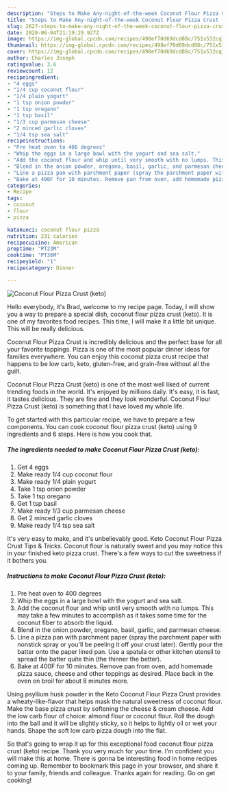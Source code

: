 ```yaml
---
description: "Steps to Make Any-night-of-the-week Coconut Flour Pizza Crust (keto)"
title: "Steps to Make Any-night-of-the-week Coconut Flour Pizza Crust (keto)"
slug: 2627-steps-to-make-any-night-of-the-week-coconut-flour-pizza-crust-keto
date: 2020-06-04T21:19:29.927Z
image: https://img-global.cpcdn.com/recipes/498ef70d69dcd88c/751x532cq70/coconut-flour-pizza-crust-keto-recipe-main-photo.jpg
thumbnail: https://img-global.cpcdn.com/recipes/498ef70d69dcd88c/751x532cq70/coconut-flour-pizza-crust-keto-recipe-main-photo.jpg
cover: https://img-global.cpcdn.com/recipes/498ef70d69dcd88c/751x532cq70/coconut-flour-pizza-crust-keto-recipe-main-photo.jpg
author: Charles Joseph
ratingvalue: 3.6
reviewcount: 12
recipeingredient:
- "4 eggs"
- "1/4 cup coconut flour"
- "1/4 plain yogurt"
- "1 tsp onion powder"
- "1 tsp oregano"
- "1 tsp basil"
- "1/3 cup parmesan cheese"
- "2 minced garlic cloves"
- "1/4 tsp sea salt"
recipeinstructions:
- "Pre heat oven to 400 degrees"
- "Whip the eggs in a large bowl with the yogurt and sea salt."
- "Add the coconut flour and whip until very smooth with no lumps. This may take a few minutes to accomplish as it takes some time for the coconut fiber to absorb the liquid."
- "Blend in the onion powder, oregano, basil, garlic, and parmesan cheese."
- "Line a pizza pan with parchment paper (spray the parchment paper with nonstick spray or you&#39;ll be peeling it off your crust later). Gently pour the batter onto the paper lined pan. Use a spatula or other kitchen utensil to spread the batter quite thin (the thinner the better)."
- "Bake at 400F for 10 minutes. Remove pan from oven, add homemade pizza sauce, cheese and other toppings as desired. Place back in the oven on broil for about 8 minutes more."
categories:
- Recipe
tags:
- coconut
- flour
- pizza

katakunci: coconut flour pizza 
nutrition: 231 calories
recipecuisine: American
preptime: "PT23M"
cooktime: "PT36M"
recipeyield: "1"
recipecategory: Dinner

---
```



![Coconut Flour Pizza Crust (keto)](https://img-global.cpcdn.com/recipes/498ef70d69dcd88c/751x532cq70/coconut-flour-pizza-crust-keto-recipe-main-photo.jpg)

Hello everybody, it's Brad, welcome to my recipe page. Today, I will show you a way to prepare a special dish, coconut flour pizza crust (keto). It is one of my favorites food recipes. This time, I will make it a little bit unique. This will be really delicious.

Coconut Flour Pizza Crust is incredibly delicious and the perfect base for all your favorite toppings. Pizza is one of the most popular dinner ideas for families everywhere. You can enjoy this coconut pizza crust recipe that happens to be low carb, keto, gluten-free, and grain-free without all the guilt.

Coconut Flour Pizza Crust (keto) is one of the most well liked of current trending foods in the world. It's enjoyed by millions daily. It's easy, it is fast, it tastes delicious. They are fine and they look wonderful. Coconut Flour Pizza Crust (keto) is something that I have loved my whole life.


To get started with this particular recipe, we have to prepare a few components. You can cook coconut flour pizza crust (keto) using 9 ingredients and 6 steps. Here is how you cook that.

<!--inarticleads1-->

##### The ingredients needed to make Coconut Flour Pizza Crust (keto):

1. Get 4 eggs
1. Make ready 1/4 cup coconut flour
1. Make ready 1/4 plain yogurt
1. Take 1 tsp onion powder
1. Take 1 tsp oregano
1. Get 1 tsp basil
1. Make ready 1/3 cup parmesan cheese
1. Get 2 minced garlic cloves
1. Make ready 1/4 tsp sea salt


It&#39;s very easy to make, and it&#39;s unbelievably good. Keto Coconut Flour Pizza Crust Tips &amp; Tricks. Coconut flour is naturally sweet and you may notice this in your finished keto pizza crust. There&#39;s a few ways to cut the sweetness if it bothers you. 

<!--inarticleads2-->

##### Instructions to make Coconut Flour Pizza Crust (keto):

1. Pre heat oven to 400 degrees
1. Whip the eggs in a large bowl with the yogurt and sea salt.
1. Add the coconut flour and whip until very smooth with no lumps. This may take a few minutes to accomplish as it takes some time for the coconut fiber to absorb the liquid.
1. Blend in the onion powder, oregano, basil, garlic, and parmesan cheese.
1. Line a pizza pan with parchment paper (spray the parchment paper with nonstick spray or you&#39;ll be peeling it off your crust later). Gently pour the batter onto the paper lined pan. Use a spatula or other kitchen utensil to spread the batter quite thin (the thinner the better).
1. Bake at 400F for 10 minutes. Remove pan from oven, add homemade pizza sauce, cheese and other toppings as desired. Place back in the oven on broil for about 8 minutes more.


Using psyllium husk powder in the Keto Coconut Flour Pizza Crust provides a wheaty-like-flavor that helps mask the natural sweetness of coconut flour. Make the base pizza crust by softening the cheese &amp; cream cheese. Add the low carb flour of choice: almond flour or coconut flour. Roll the dough into the ball and it will be slightly sticky, so it helps to lightly oil or wet your hands. Shape the soft low carb pizza dough into the flat. 

So that's going to wrap it up for this exceptional food coconut flour pizza crust (keto) recipe. Thank you very much for your time. I'm confident you will make this at home. There is gonna be interesting food in home recipes coming up. Remember to bookmark this page in your browser, and share it to your family, friends and colleague. Thanks again for reading. Go on get cooking!
